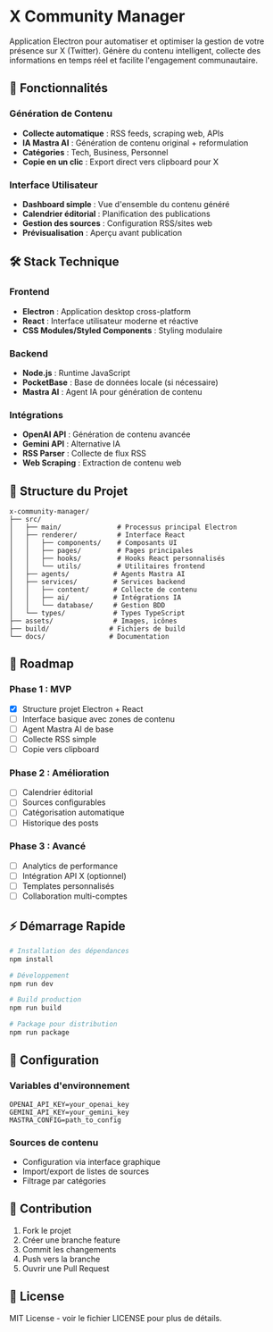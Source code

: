 # X Community Manager

Application Electron pour automatiser et optimiser la gestion de votre présence sur X (Twitter). Génère du contenu intelligent, collecte des informations en temps réel et facilite l'engagement communautaire.

## 🚀 Fonctionnalités

### Génération de Contenu
- **Collecte automatique** : RSS feeds, scraping web, APIs
- **IA Mastra AI** : Génération de contenu original + reformulation
- **Catégories** : Tech, Business, Personnel
- **Copie en un clic** : Export direct vers clipboard pour X

### Interface Utilisateur
- **Dashboard simple** : Vue d'ensemble du contenu généré
- **Calendrier éditorial** : Planification des publications
- **Gestion des sources** : Configuration RSS/sites web
- **Prévisualisation** : Aperçu avant publication

## 🛠️ Stack Technique

### Frontend
- **Electron** : Application desktop cross-platform
- **React** : Interface utilisateur moderne et réactive
- **CSS Modules/Styled Components** : Styling modulaire

### Backend
- **Node.js** : Runtime JavaScript
- **PocketBase** : Base de données locale (si nécessaire)
- **Mastra AI** : Agent IA pour génération de contenu

### Intégrations
- **OpenAI API** : Génération de contenu avancée
- **Gemini API** : Alternative IA
- **RSS Parser** : Collecte de flux RSS
- **Web Scraping** : Extraction de contenu web

## 📁 Structure du Projet

```
x-community-manager/
├── src/
│   ├── main/              # Processus principal Electron
│   ├── renderer/          # Interface React
│   │   ├── components/    # Composants UI
│   │   ├── pages/         # Pages principales
│   │   ├── hooks/         # Hooks React personnalisés
│   │   └── utils/         # Utilitaires frontend
│   ├── agents/           # Agents Mastra AI
│   ├── services/         # Services backend
│   │   ├── content/      # Collecte de contenu
│   │   ├── ai/           # Intégrations IA
│   │   └── database/     # Gestion BDD
│   └── types/            # Types TypeScript
├── assets/               # Images, icônes
├── build/               # Fichiers de build
└── docs/                # Documentation
```

## 🎯 Roadmap

### Phase 1 : MVP
- [x] Structure projet Electron + React
- [ ] Interface basique avec zones de contenu
- [ ] Agent Mastra AI de base
- [ ] Collecte RSS simple
- [ ] Copie vers clipboard

### Phase 2 : Amélioration
- [ ] Calendrier éditorial
- [ ] Sources configurables
- [ ] Catégorisation automatique
- [ ] Historique des posts

### Phase 3 : Avancé
- [ ] Analytics de performance
- [ ] Intégration API X (optionnel)
- [ ] Templates personnalisés
- [ ] Collaboration multi-comptes

## ⚡ Démarrage Rapide

```bash
# Installation des dépendances
npm install

# Développement
npm run dev

# Build production
npm run build

# Package pour distribution
npm run package
```

## 🔧 Configuration

### Variables d'environnement
```env
OPENAI_API_KEY=your_openai_key
GEMINI_API_KEY=your_gemini_key
MASTRA_CONFIG=path_to_config
```

### Sources de contenu
- Configuration via interface graphique
- Import/export de listes de sources
- Filtrage par catégories

## 🤝 Contribution

1. Fork le projet
2. Créer une branche feature
3. Commit les changements
4. Push vers la branche
5. Ouvrir une Pull Request

## 📄 License

MIT License - voir le fichier LICENSE pour plus de détails.